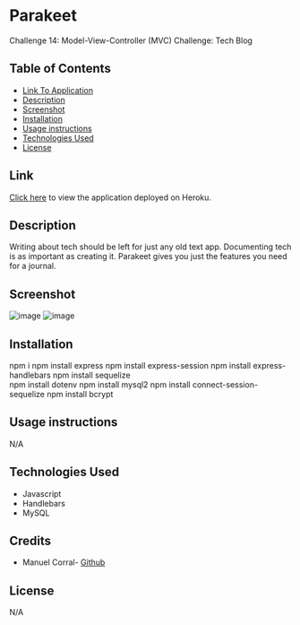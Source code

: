 # Parakeet
Challenge 14: Model-View-Controller (MVC) Challenge: Tech Blog

## Table of Contents

* [Link To Application](#link)
* [Description](#description)
* [Screenshot](#screenshot)
* [Installation](#installation)
* [Usage instructions](#usage-instructions)
* [Technologies Used](#technologies-used)
* [License](#license)

## Link  

[Click here](https://parakeet.herokuapp.com/) to view the application deployed on Heroku.

## Description  

Writing about tech should be left for just any old text app. Documenting tech is as important as creating it. Parakeet gives you just the features you need for a journal. 

## Screenshot

![image](https://github.com/ecinematic/Parakeet/assets/40043251/854cd60a-bf7e-48ac-a6e7-03a05c8810a9)
![image](https://github.com/ecinematic/Parakeet/assets/40043251/090c84a4-6f42-47e7-83e4-700096e5eae6)

## Installation

npm i
npm install express
npm install express-session
npm install express-handlebars
npm install sequelize  
npm install dotenv
npm install mysql2
npm install connect-session-sequelize
npm install bcrypt

## Usage instructions

N/A

## Technologies Used    

* Javascript
* Handlebars
* MySQL

## Credits

* Manuel Corral- [Github](https://github.com/ecinematic) 

## License

N/A
